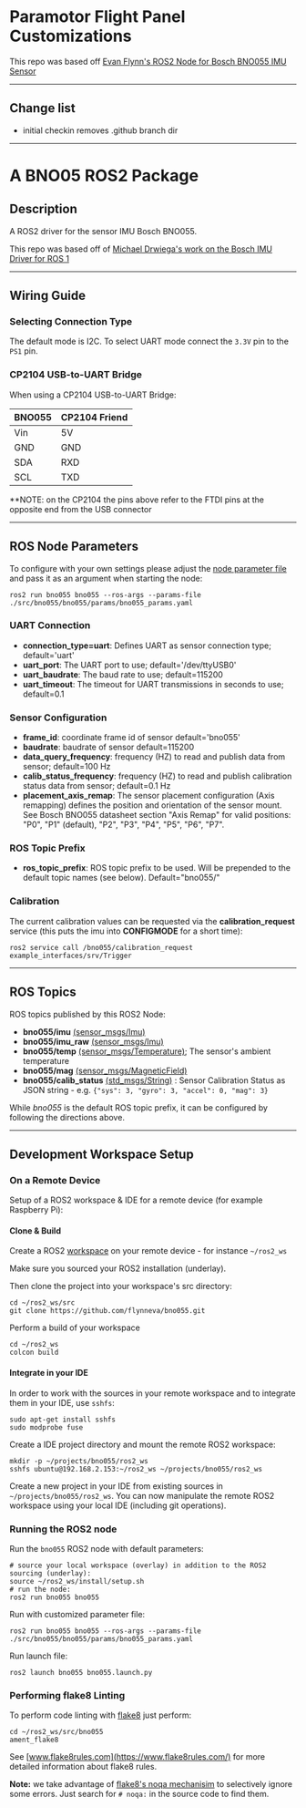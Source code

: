 # Paramotor Flight Panel Customizations

This repo was based off [Evan Flynn's ROS2 Node for Bosch BNO055 IMU Sensor](https://github.com/flynneva/bno055)

---
## Change list
- initial checkin removes .github branch dir

---
# A BNO05 ROS2 Package 

## Description
A ROS2 driver for the sensor IMU Bosch BNO055.

This repo was based off of [Michael Drwiega's work on the Bosch IMU Driver for ROS 1](https://github.com/mdrwiega/bosch_imu_driver)

---
## Wiring Guide

### Selecting Connection Type

The default mode is I2C.
To select UART mode connect the `3.3V` pin to the `PS1` pin.

### CP2104 USB-to-UART Bridge

When using a CP2104 USB-to-UART Bridge:

| BNO055 | CP2104 Friend    |
| ------ | ---------------- |
| Vin    |   5V             |
| GND    |   GND            |
| SDA    |   RXD            |
| SCL    |   TXD            |

**NOTE: on the CP2104 the pins above refer to the FTDI pins at the opposite end from the USB connector

---
## ROS Node Parameters

To configure with your own settings please adjust the [node parameter file](bno055/params/bno055_params.yaml) and pass it
as an argument when starting the node:

```
ros2 run bno055 bno055 --ros-args --params-file ./src/bno055/bno055/params/bno055_params.yaml
```

### UART Connection

- **connection_type=uart**: Defines UART as sensor connection type; default='uart'
- **uart_port**: The UART port to use; default='/dev/ttyUSB0'
- **uart_baudrate**: The baud rate to use; default=115200
- **uart_timeout**: The timeout for UART transmissions in seconds to use; default=0.1
  
### Sensor Configuration

- **frame_id**: coordinate frame id of sensor default='bno055'
- **baudrate**: baudrate of sensor default=115200
- **data_query_frequency**: frequency (HZ) to read and publish data from sensor; default=100 Hz
- **calib_status_frequency**: frequency (HZ) to read and publish calibration status data from sensor; default=0.1 Hz
- **placement_axis_remap**: The sensor placement configuration (Axis remapping) defines the position and orientation of the sensor mount.
See Bosch BNO055 datasheet section "Axis Remap" for valid positions: "P0", "P1" (default), "P2", "P3", "P4", "P5", "P6", "P7".   

### ROS Topic Prefix

- **ros_topic_prefix**: ROS topic prefix to be used. Will be prepended to the default topic names (see below). Default="bno055/"

### Calibration

The current calibration values can be requested via the **calibration_request** service (this puts the imu into **CONFIGMODE** for a short time):

```
ros2 service call /bno055/calibration_request example_interfaces/srv/Trigger
```
---
## ROS Topics

ROS topics published by this ROS2 Node: 

  - **bno055/imu** [(sensor_msgs/Imu)](http://docs.ros.org/api/sensor_msgs/html/msg/Imu.html)
  - **bno055/imu_raw** [(sensor_msgs/Imu)](http://docs.ros.org/api/sensor_msgs/html/msg/Imu.html)
  - **bno055/temp** [(sensor_msgs/Temperature)](http://docs.ros.org/api/sensor_msgs/html/msg/Temperature.html); The sensor's ambient temperature
  - **bno055/mag** [(sensor_msgs/MagneticField)](http://docs.ros.org/api/sensor_msgs/html/msg/MagneticField.html)
  - **bno055/calib_status** [(std_msgs/String)](http://docs.ros.org/en/api/std_msgs/html/msg/String.html) : 
  Sensor Calibration Status as JSON string - e.g. `{"sys": 3, "gyro": 3, "accel": 0, "mag": 3}`
  
  
While _bno055_ is the default ROS topic prefix, it can be configured by following the directions above.

---
  
## Development Workspace Setup

### On a Remote Device
Setup of a ROS2 workspace & IDE for a remote device (for example Raspberry Pi):

#### Clone & Build

Create a ROS2 [workspace](https://index.ros.org/doc/ros2/Tutorials/Workspace/Creating-A-Workspace/) on your remote device - for instance `~/ros2_ws`

Make sure you sourced your ROS2 installation (underlay).

Then clone the project into your workspace's src directory:

    cd ~/ros2_ws/src
    git clone https://github.com/flynneva/bno055.git
    
Perform a build of your workspace
    
    cd ~/ros2_ws
    colcon build

#### Integrate in your IDE

In order to work with the sources in your remote workspace and to integrate them in your IDE, use `sshfs`:

    sudo apt-get install sshfs
    sudo modprobe fuse

Create a IDE project directory and mount the remote ROS2 workspace:

    mkdir -p ~/projects/bno055/ros2_ws
    sshfs ubuntu@192.168.2.153:~/ros2_ws ~/projects/bno055/ros2_ws
    
Create a new project in your IDE from existing sources in `~/projects/bno055/ros2_ws`. 
You can now manipulate the remote ROS2 workspace using your local IDE (including git operations). 

### Running the ROS2 node
Run the `bno055` ROS2 node with default parameters:

    # source your local workspace (overlay) in addition to the ROS2 sourcing (underlay):
    source ~/ros2_ws/install/setup.sh
    # run the node:
    ros2 run bno055 bno055
    
Run with customized parameter file:

    ros2 run bno055 bno055 --ros-args --params-file ./src/bno055/bno055/params/bno055_params.yaml
    
Run launch file:

    ros2 launch bno055 bno055.launch.py
    

### Performing flake8 Linting

To perform code linting with [flake8](https://gitlab.com/pycqa/flake8) just perform:

    cd ~/ros2_ws/src/bno055
    ament_flake8

See [www.flake8rules.com](https://www.flake8rules.com/) for more detailed information about flake8 rules.

**Note:** we take advantage of [flake8's noqa mechanisim](https://flake8.pycqa.org/en/3.1.1/user/ignoring-errors.html) to selectively ignore some errors. Just search for `# noqa:` in the source code to find them.
